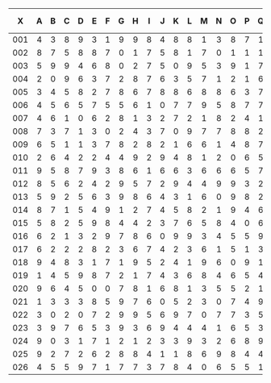 |X|A|B|C|D|E|F|G|H|I|J|K|L|M|N|O|P|Q|R|S|T|U|V|W|X|Y|Z|--
--|:-------:|:-------:|:-------:|:-------:|:-------:|:-------:|:-------:|:-------:|:-------:|:-------:|:-------:|:-------:|:-------:|:-------:|:-------:|:-------:|:-------:|:-------:|:-------:|:-------:|:-------:|:-------:|:-------:|:-------:|:-------:|:-------:|:-------:|
|001|4|3|8|9|3|1|9|9|8|4|8|8|1|3|8|7|1|5|3|2|9|7|3|3|0|1|
|002|8|7|5|8|8|7|0|1|7|5|8|1|7|0|1|1|1|6|0|5|3|8|5|1|7|0|
|003|5|9|9|4|6|8|0|2|7|5|0|9|5|3|9|1|7|5|3|2|9|4|0|4|9|5|
|004|2|0|9|6|3|7|2|8|7|6|3|5|7|1|2|1|6|5|3|4|7|1|0|9|5|1|
|005|3|4|5|8|2|7|8|6|7|8|8|6|8|8|6|3|7|4|5|7|3|6|2|9|5|3|
|006|4|5|6|5|7|5|5|6|1|0|7|7|9|5|8|7|7|7|2|2|7|4|0|2|2|0|
|007|4|6|1|0|6|2|8|1|3|2|7|2|1|8|2|4|1|9|6|9|1|3|0|4|2|8|
|008|7|3|7|1|3|0|2|4|3|7|0|9|7|7|8|8|2|4|4|4|1|6|6|6|7|5|
|009|6|5|1|1|3|7|8|2|8|2|1|6|6|1|4|8|7|9|1|9|3|1|0|1|7|9|
|010|2|6|4|2|2|4|4|9|2|9|4|8|1|2|0|6|5|0|7|3|9|3|7|8|3|0|
|011|9|5|8|7|9|3|8|6|1|6|6|3|6|6|6|5|7|0|7|0|0|9|9|9|0|1|
|012|8|5|6|2|4|2|9|5|7|2|9|4|4|9|9|3|2|8|9|6|2|1|1|8|2|0|
|013|5|9|2|5|6|3|9|8|6|4|3|1|6|0|9|8|2|6|6|8|6|1|7|2|4|3|
|014|8|7|1|5|4|9|1|2|7|4|5|8|2|1|9|4|6|6|0|7|7|2|1|7|4|7|
|015|5|8|2|5|9|8|4|4|2|3|7|6|5|8|4|0|6|7|0|5|3|5|6|8|3|1|
|016|6|2|1|3|2|9|7|8|6|0|9|9|3|4|5|5|9|4|9|4|3|3|1|3|7|5|
|017|6|2|2|2|8|2|3|6|7|4|2|3|6|1|5|1|3|3|9|4|5|0|0|0|6|3|
|018|9|4|8|3|1|7|1|9|5|2|4|1|9|6|0|9|1|1|4|0|7|4|7|8|0|8|
|019|1|4|5|9|8|7|2|1|7|4|3|6|8|4|6|5|4|6|5|1|6|9|2|2|3|1|
|020|9|6|4|5|0|0|7|8|1|6|8|1|3|5|5|2|1|9|8|0|7|0|0|6|1|2|
|021|1|3|3|3|8|5|9|7|6|0|5|2|3|0|7|4|9|8|7|9|9|2|8|2|3|5|
|022|3|0|2|0|7|2|9|9|5|6|9|7|0|7|7|3|5|7|8|5|0|6|4|3|8|2|
|023|3|9|7|6|5|3|9|3|6|9|4|4|4|1|6|5|3|0|7|8|4|7|0|5|2|8|
|024|9|0|3|1|7|1|2|1|2|3|3|9|3|2|6|8|9|5|4|1|4|2|5|0|1|5|
|025|9|2|7|2|6|2|8|8|4|1|1|8|6|9|8|4|4|0|6|3|9|7|2|8|0|4|
|026|4|5|5|9|7|1|7|7|3|7|8|4|0|6|5|5|1|2|8|6|8|0|9|4|8|0|